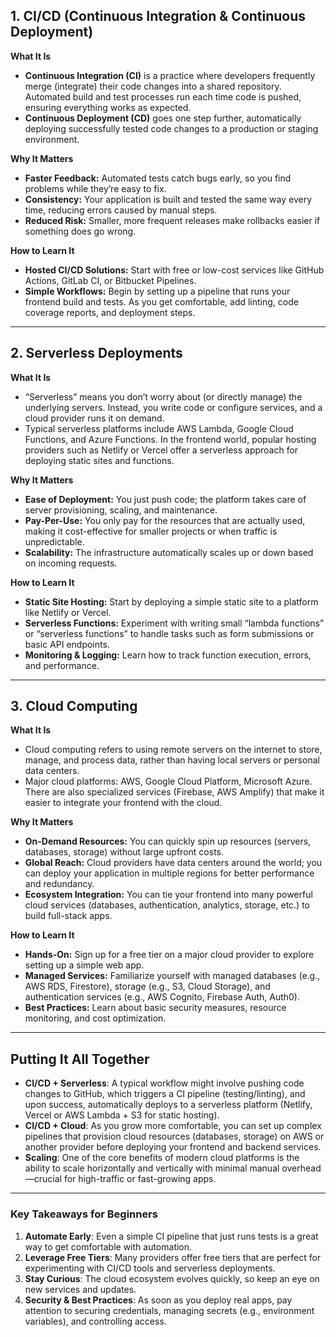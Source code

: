 ## 1. CI/CD (Continuous Integration & Continuous Deployment)
**What It Is**  
- **Continuous Integration (CI)** is a practice where developers frequently merge (integrate) their code changes into a shared repository. Automated build and test processes run each time code is pushed, ensuring everything works as expected.
- **Continuous Deployment (CD)** goes one step further, automatically deploying successfully tested code changes to a production or staging environment.

**Why It Matters**  
- **Faster Feedback:** Automated tests catch bugs early, so you find problems while they’re easy to fix.  
- **Consistency:** Your application is built and tested the same way every time, reducing errors caused by manual steps.  
- **Reduced Risk:** Smaller, more frequent releases make rollbacks easier if something does go wrong.

**How to Learn It**  
- **Hosted CI/CD Solutions:** Start with free or low-cost services like GitHub Actions, GitLab CI, or Bitbucket Pipelines.  
- **Simple Workflows:** Begin by setting up a pipeline that runs your frontend build and tests. As you get comfortable, add linting, code coverage reports, and deployment steps.

---

## 2. Serverless Deployments
**What It Is**  
- “Serverless” means you don’t worry about (or directly manage) the underlying servers. Instead, you write code or configure services, and a cloud provider runs it on demand.
- Typical serverless platforms include AWS Lambda, Google Cloud Functions, and Azure Functions. In the frontend world, popular hosting providers such as Netlify or Vercel offer a serverless approach for deploying static sites and functions.

**Why It Matters**  
- **Ease of Deployment:** You just push code; the platform takes care of server provisioning, scaling, and maintenance.  
- **Pay-Per-Use:** You only pay for the resources that are actually used, making it cost-effective for smaller projects or when traffic is unpredictable.  
- **Scalability:** The infrastructure automatically scales up or down based on incoming requests.

**How to Learn It**  
- **Static Site Hosting:** Start by deploying a simple static site to a platform like Netlify or Vercel.  
- **Serverless Functions:** Experiment with writing small “lambda functions” or “serverless functions” to handle tasks such as form submissions or basic API endpoints.  
- **Monitoring & Logging:** Learn how to track function execution, errors, and performance.

---

## 3. Cloud Computing
**What It Is**  
- Cloud computing refers to using remote servers on the internet to store, manage, and process data, rather than having local servers or personal data centers.
- Major cloud platforms: AWS, Google Cloud Platform, Microsoft Azure. There are also specialized services (Firebase, AWS Amplify) that make it easier to integrate your frontend with the cloud.

**Why It Matters**  
- **On-Demand Resources:** You can quickly spin up resources (servers, databases, storage) without large upfront costs.  
- **Global Reach:** Cloud providers have data centers around the world; you can deploy your application in multiple regions for better performance and redundancy.  
- **Ecosystem Integration:** You can tie your frontend into many powerful cloud services (databases, authentication, analytics, storage, etc.) to build full-stack apps.

**How to Learn It**  
- **Hands-On:** Sign up for a free tier on a major cloud provider to explore setting up a simple web app.  
- **Managed Services:** Familiarize yourself with managed databases (e.g., AWS RDS, Firestore), storage (e.g., S3, Cloud Storage), and authentication services (e.g., AWS Cognito, Firebase Auth, Auth0).  
- **Best Practices:** Learn about basic security measures, resource monitoring, and cost optimization.

---

## Putting It All Together
- **CI/CD + Serverless**: A typical workflow might involve pushing code changes to GitHub, which triggers a CI pipeline (testing/linting), and upon success, automatically deploys to a serverless platform (Netlify, Vercel or AWS Lambda + S3 for static hosting).
- **CI/CD + Cloud**: As you grow more comfortable, you can set up complex pipelines that provision cloud resources (databases, storage) on AWS or another provider before deploying your frontend and backend services.
- **Scaling**: One of the core benefits of modern cloud platforms is the ability to scale horizontally and vertically with minimal manual overhead—crucial for high-traffic or fast-growing apps.

---

### Key Takeaways for Beginners
1. **Automate Early**: Even a simple CI pipeline that just runs tests is a great way to get comfortable with automation.  
2. **Leverage Free Tiers**: Many providers offer free tiers that are perfect for experimenting with CI/CD tools and serverless deployments.  
3. **Stay Curious**: The cloud ecosystem evolves quickly, so keep an eye on new services and updates.  
4. **Security & Best Practices**: As soon as you deploy real apps, pay attention to securing credentials, managing secrets (e.g., environment variables), and controlling access.